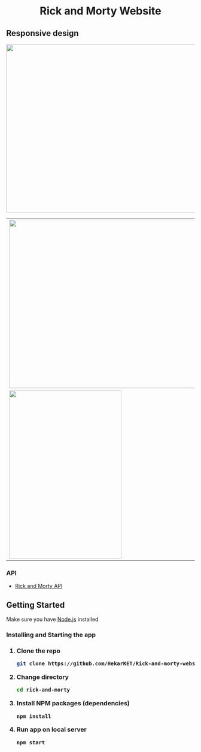 <!-- PROJECT LOGO -->


  <h1 align="center">Rick and Morty Website</h1>

  


<!-- ABOUT THE PROJECT -->

## Responsive design 

<table>
  <tr><td><img src = "https://user-images.githubusercontent.com/63460746/115010152-b90ab080-9eca-11eb-87b7-38e72cae320c.PNG" width="700" height="450"> </td></tr>
  <tr>
<img src = "https://user-images.githubusercontent.com/63460746/115011381-3256d300-9ecc-11eb-9eb5-639cf8ea9977.PNG" width="700" height="450">
  </tr>
  <tr>
        <td> <img src = "https://user-images.githubusercontent.com/63460746/115010155-b9a34700-9eca-11eb-8810-26d12e5119f6.jpeg" width="300" height="450"></td>
  <td><img src = "https://user-images.githubusercontent.com/63460746/115010720-5cf45c00-9ecb-11eb-808b-6433e105cd29.jpeg" width="300" height="450"> </td></tr>
  
  </table>





### API

- [Rick and Morty API](https://github.com/afuh/rick-and-morty-api)

<!-- GETTING STARTED -->

## Getting Started

<p>Make sure you have <a href="https://nodejs.org">Node.js</a> installed</p>
<h3>Installing and Starting the app<h3>

1. Clone the repo
   ```sh
   git clone https://github.com/HekarKET/Rick-and-morty-website
   ```
2. Change directory
   ```sh
   cd rick-and-morty
   ```
3. Install NPM packages (dependencies)
   ```sh
   npm install
   ```
4. Run app on local server
   ```sh
   npm start
   ```

